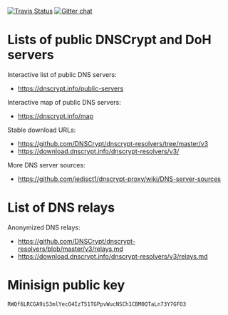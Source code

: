 [![Travis Status](https://travis-ci.com/DNSCrypt/dnscrypt-resolvers.svg?branch=master)](https://travis-ci.com/DNSCrypt/dnscrypt-resolvers/builds/)
[![Gitter chat](https://badges.gitter.im/gitter.svg)](https://gitter.im/dnscrypt-operators/Lobby)

# Lists of public DNSCrypt and DoH servers

Interactive list of public DNS servers:
- https://dnscrypt.info/public-servers

Interactive map of public DNS servers:
- https://dnscrypt.info/map

Stable download URLs:
- https://github.com/DNSCrypt/dnscrypt-resolvers/tree/master/v3
- https://download.dnscrypt.info/dnscrypt-resolvers/v3/

More DNS server sources:
- https://github.com/jedisct1/dnscrypt-proxy/wiki/DNS-server-sources

# List of DNS relays

Anonymized DNS relays:
- https://github.com/DNSCrypt/dnscrypt-resolvers/blob/master/v3/relays.md
- https://download.dnscrypt.info/dnscrypt-resolvers/v3/relays.md

# Minisign public key

```text
RWQf6LRCGA9i53mlYecO4IzT51TGPpvWucNSCh1CBM0QTaLn73Y7GFO3
```

